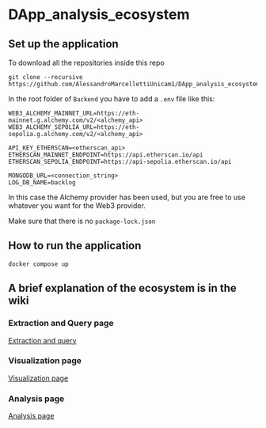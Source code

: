 ﻿# DApp_analysis_ecosystem


## Set up the application

To download all the repositories inside this repo

```
git clone --recursive https://github.com/AlessandroMarcellettiUnicam1/DApp_analysis_ecosystem.git
```

In the root folder of `Backend` you have to add a `.env` file like this:

```
WEB3_ALCHEMY_MAINNET_URL=https://eth-mainnet.g.alchemy.com/v2/<alchemy_api>
WEB3_ALCHEMY_SEPOLIA_URL=https://eth-sepolia.g.alchemy.com/v2/<alchemy_api>

API_KEY_ETHERSCAN=<etherscan_api>
ETHERSCAN_MAINNET_ENDPOINT=https://api.etherscan.io/api
ETHERSCAN_SEPOLIA_ENDPOINT=https://api-sepolia.etherscan.io/api

MONGODB_URL=<connection_string>
LOG_DB_NAME=backlog
```
In this case the Alchemy provider has been used, but you are free to use whatever you want for the Web3 provider.

Make sure that there is no `package-lock.json`
## How to run the application
```
docker compose up
```

## A brief explanation of the ecosystem is in the wiki 
### Extraction and Query page
[Extraction and query](https://github.com/AlessandroMarcellettiUnicam1/DApp_analysis_ecosystem/wiki/Extraction-and-Query)

### Visualization page
[Visualization page](https://github.com/AlessandroMarcellettiUnicam1/DApp_analysis_ecosystem/wiki/Visualization-page)

### Analysis page 
[Analysis page](https://github.com/AlessandroMarcellettiUnicam1/DApp_analysis_ecosystem/wiki/Analysis-page)





